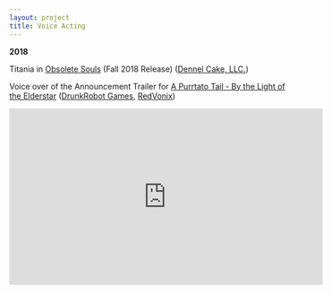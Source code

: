 ```yaml
---
layout: project
title: Voice Acting
---
```

<b>2018</b>

Titania in [Obsolete Souls](https://twitter.com/ObsoleteSouls?lang=en) (Fall 2018 Release) ([Dennel Cake, LLC.](https://www.dennelcake.com/))

Voice over of the Announcement Trailer for [A Purrtato Tail - By the Light of the Elderstar](https://twitter.com/PurrtatoTail)
([DrunkRobot Games](https://twitter.com/DrunkRobotGames), [RedVonix](https://twitter.com/RedVonix))

<iframe width="560" height="315" src="https://www.youtube.com/embed/67-0QfbQ8tI?rel=0" frameborder="0" allow="autoplay; encrypted-media" allowfullscreen></iframe>
